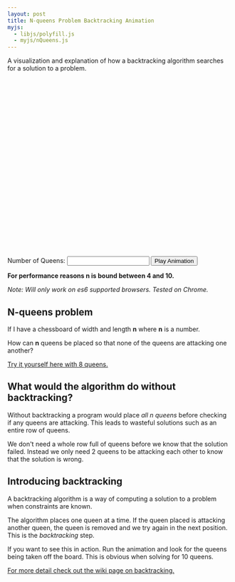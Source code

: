 ```yaml
---
layout: post
title: N-queens Problem Backtracking Animation
myjs:
  - libjs/polyfill.js
  - myjs/nQueens.js
---
```


A visualization and explanation of how a backtracking algorithm searches for a solution to a problem.

<div style="display:block; width:400px; height: 400px; margin:0 auto;" id="canvas-nqueens">
  <canvas id="nQueens-canvas"></canvas>
</div>
<label for="nQueens-n">Number of Queens:</label>
<input id="nQueens-n" type="number">
<button id="btn-submit">Play Animation</button>

**For performance reasons n is bound between 4 and 10.**

*Note: Will only work on es6 supported browsers. Tested on Chrome.*

## N-queens problem

If I have a chessboard of width and length **n** where **n** is a number.

How can **n** queens be placed so that none of the queens are attacking one another?

[Try it yourself here with 8 queens.](http://www.hbmeyer.de/backtrack/achtdamen/eight.htm)

## What would the algorithm do without backtracking?

Without backtracking a program would place *all n queens* before checking if any queens are attacking.
This leads to wasteful solutions such as an entire row of queens.

We don't need a whole row full of queens before we know that the solution failed.
Instead we only need 2 queens to be attacking each other to know that the solution is wrong.

## Introducing backtracking

A backtracking algorithm is a way of computing a solution to a problem when constraints are known.

The algorithm places one queen at a time.
If the queen placed is attacking another queen, the queen is removed and we try again in the next position.
This is the *backtracking* step.

If you want to see this in action. Run the animation and look for the queens being taken off the board.
This is obvious when solving for 10 queens.

[For more detail check out the wiki page on backtracking.](https://en.wikipedia.org/wiki/Backtracking)

